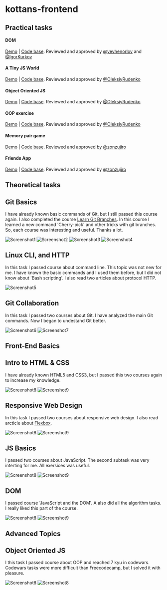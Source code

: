 # kottans-frontend

## Practical tasks
#### DOM
[Demo](https://vladk96.github.io/js-dom/) | [Code base](https://github.com/vladk96/js-dom).
Reviewed and approved by [@yevhenorlov](https://github.com/yevhenorlov) and [@IgorKurkov](https://github.com/IgorKurkov)
#### A Tiny JS World
[Demo](https://vladk96.github.io/a-tiny-JS-world/) | [Code base](https://github.com/vladk96/frontend-2019-homeworks/blob/a-tiny-js-world/submissions/vladk96/a-tiny-js-world/index.js).
Reviewed and approved by [@OleksiyRudenko](https://github.com/OleksiyRudenko)
#### Object Oriented JS
[Demo](https://vladk96.github.io/frogger-game/) | [Code base](https://github.com/vladk96/frogger-game/blob/master/js/app.js).
Reviewed and approved by [@OleksiyRudenko](https://github.com/OleksiyRudenko)
#### OOP exercise
[Demo](https://vladk96.github.io/a-tiny-JS-world/) | [Code base](https://github.com/vladk96/frontend-2019-homeworks/blob/a-tiny-oop-task/submissions/vladk96/a-tiny-js-world-oop/index.js).
Reviewed and approved by [@OleksiyRudenko](https://github.com/OleksiyRudenko)
#### Memory pair game
[Demo](https://vladk96.github.io/memory-pair-game/) | [Code base](https://github.com/vladk96/frontend-2019-homeworks/tree/memory-game/submissions/vladk96/memory-pair-game).
Reviewed and approved by [@zonzujiro](https://github.com/zonzujiro)
#### Friends App
[Demo](https://vladk96.github.io/friends-app/) | [Code base](https://github.com/vladk96/frontend-2019-homeworks/tree/friend-app/submissions/vladk96/friends-app).
Reviewed and approved by [@zonzujiro](https://github.com/zonzujiro)
## Theoretical tasks
## Git Basics

I have already known basic commands of Git, but I still passed this course again. I also completed the course [Learn Git Branches](https://learngitbranching.js.org/).
In this course I learned a new command 'Cherry-pick' and other tricks with git branches. So, each course was interesting and useful. Thanks a lot.

![Screenshot1](Git_Basics/git-basics.png)
![Screenshot2](Git_Basics/git1.png)
![Screenshot3](Git_Basics/git2.png)
![Screenshot4](Git_Basics/git3.png)

## Linux CLI, and HTTP

In this task I passed course about command line. This topic was not new for me. I have known the basic commands and I used them before, but I did not know about 'Bash scripting'.
I also read two articles about protocol HTTP.

![Screenshot5](task_linux_cli/cli-1.png)

## Git Collaboration

In this task I passed two courses about Git. I have analyzed the main Git commands. Now I began to undestand Git better.

![Screenshot6](task_git_collaboration/collaboration1.png)
![Screenshot7](task_git_collaboration/collaboration2.png)

## Front-End Basics

## Intro to HTML & CSS

I have already known HTML5 and CSS3, but I passed this two courses again to increase my knowledge.

![Screenshot8](task_html_css_intro/html-1.png)
![Screenshot9](task_html_css_intro/html_css.png)

## Responsive Web Design

In this task I passed two courses about responsive web design. I also read arcticle about [Flexbox](https://hackernoon.com/11-things-i-learned-reading-the-flexbox-spec-5f0c799c776b).

![Screenshot8](task_responsive_web_design/responsive.png)
![Screenshot9](task_responsive_web_design/flex.png)

## JS Basics

I passed two courses about JavaScript. The second subtask was very interting for me. All exersices was useful.

![Screenshot8](task_js_basics/js-intro.png)
![Screenshot9](task_js_basics/algorithm.png)

## DOM

I passed course 'JavaScript and the DOM'. A also did all the algorithm tasks. I really liked this part of the course.

![Screenshot8](task_js_dom/dom.png)
![Screenshot9](task_js_dom/dom2.png)

## Advanced Topics

## Object Oriented JS

I this task I passed course about OOP and reached 7 kyu in codewars. Codewars tasks were more difficult than Freecodecamp, but I solved it with pleasure.

![Screenshot8](task_js_oop/oop.png)
![Screenshot8](task_js_oop/codewars.png)

